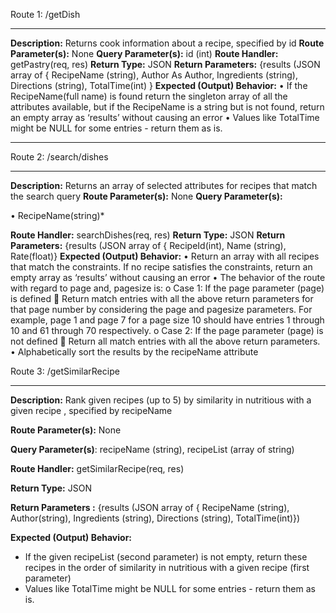 Route 1: /getDish

________________________________________
**Description:** Returns cook information about a recipe, specified by id 
**Route Parameter(s):** None
**Query Parameter(s):** id (int)
**Route Handler:** getPastry(req, res) 
**Return Type:** JSON 
**Return Parameters:** {results (JSON array of { RecipeName (string), Author As Author, Ingredients (string), Directions (string), TotalTime(int) } **Expected (Output) Behavior:**
•	If the RecipeName(full name) is found return the singleton array of all the attributes available, but if the RecipeName is a string but is not found, return an empty array as ‘results’ without causing an error
•	Values like TotalTime might be NULL for some entries - return them as is.
________________________________________


Route 2: /search/dishes
________________________________________
**Description:** Returns an array of selected attributes for recipes that match the search query 
**Route Parameter(s):** None 
**Query Parameter(s):**
<!--   •	recipeName(string)*
  •	Recipe_Id(int)* -->
  •	RecipeName(string)*
<!--   •	Rate(float)* -->
**Route Handler:** searchDishes(req, res) 
**Return Type:** JSON 
**Return Parameters:** {results (JSON array of { RecipeId(int), Name (string), Rate(float)} 
**Expected (Output) Behavior:**
•	Return an array with all recipes that match the constraints. If no recipe satisfies the constraints, return an empty array as ‘results’ without causing an error
•	The behavior of the route with regard to page and, pagesize is:
o	Case 1: If the page parameter (page) is defined
	Return match entries with all the above return parameters for that page number by considering the page and pagesize parameters. For example, page 1 and page 7 for a page size 10 should have entries 1 through 10 and 61 through 70 respectively.
o	Case 2: If the page parameter (page) is not defined
	Return all match entries with all the above return parameters.
•	Alphabetically sort the results by the recipeName attribute

Route 3: /getSimilarRecipe

------

**Description:** Rank given recipes (up to 5) by similarity in nutritious with a given recipe , specified by recipeName 

**Route Parameter(s):** None

**Query Parameter(s)**: recipeName  (string), recipeList (array of string)

**Route Handler:** getSimilarRecipe(req, res)

**Return Type:** JSON

**Return Parameters :** {results
(JSON array of { RecipeName (string), Author(string), Ingredients (string), Directions (string), TotalTime(int)})

**Expected (Output) Behavior:**

- If the given recipeList (second parameter) is not empty, return these recipes in the order of similarity in nutritious with a given recipe (first parameter)
- Values like TotalTime might be NULL for some entries - return them as is.

